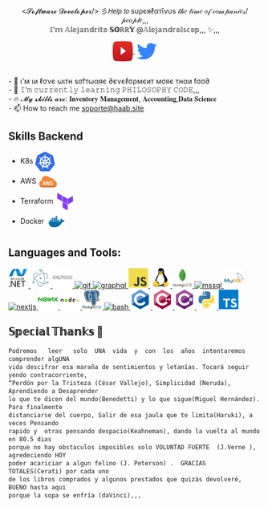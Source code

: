   <p align="center">
    <𝓢𝓸𝓯𝓽𝔀𝓪𝓻𝓮 𝓓𝓮𝓿𝓮𝓵𝓸𝓹𝓮𝓻/>          彡𝘏𝘦𝘭𝘱 𝘵𝘰 ѕυρєяℓαтῑνυѕ 𝓉𝒽𝑒 𝓉𝒾𝓂𝑒 𝑜𝒻 𝒸𝑜𝓂𝓅𝒶𝓃𝒾𝑒𝓈/𝓅𝑒𝑜𝓅𝓁𝑒,,,<br>
    𝕀'𝕞 𝔸𝕝𝕖𝕛𝕒𝕟𝕕𝕣𝕚𝕥𝕠 <strong>𝕊𝕆ℝℝ𝕐</strong> @𝔸𝕝𝕖𝕛𝕒𝕟𝕕𝕣𝕠𝕀𝕤𝕔𝕠𝕡,,, ✨,,,
    </p>
    <p align="center">
       <a href="https://www.youtube.com/channel/UCptIlZdwMQXMuEr06WzNGMg" target="blank" style='margin-right:4px'>
           <img align="center" src="https://github.com/AlejandroIscop/AlejandroIscop/blob/main/Assets/youtube.svg" alt="@AlejandroYOUTUBE" height="40" width="40" ></img>
       </a>
       <a href="https://twitter.com/AlejandroIscop" target="blank">
          <img align="center" src="https://github.com/AlejandroIscop/AlejandroIscop/blob/main/Assets/twitter.svg" alt="@AlejandroTWITTER" height="40" width="40" ></img>
       </a>
       
  <br> - 🤗 ι'м ιи ℓσνє ωιтн ѕσfтωαяє ∂єνєℓσρмєит мσяє тнαи fσσ∂
  <br> - 👀 𝙸’𝚖 𝚌𝚞𝚛𝚛𝚎𝚗𝚝𝚕𝚢 𝚕𝚎𝚊𝚛𝚗𝚒𝚗𝚐 𝙿𝙷𝙸𝙻𝙾𝚂𝙾𝙿𝙷𝚈 𝙲𝙾𝙳𝙴,,,
  <br> - 🔥 𝓜𝔂 𝓼𝓴𝓲𝓵𝓵𝓼 𝓪𝓻𝓮:  𝐈𝐧𝐯𝐞𝐧𝐭𝐨𝐫𝐲 𝐌𝐚𝐧𝐚𝐠𝐞𝐦𝐞𝐧𝐭, 𝐀𝐜𝐜𝐨𝐮𝐧𝐭𝐢𝐧𝐠,𝐃𝐚𝐭𝐚 𝐒𝐜𝐢𝐞𝐧𝐜𝐞
  <br> - 📫 How to reach me soporte@haab.site
</p>

## Skills Backend
- K8s <img align="center" src="https://github.com/AlejandroIscop/AlejandroIscop/blob/main/Assets/k8.svg" alt="K8s" height="40" width="40"></img>
- AWS <img align="center" src="https://github.com/AlejandroIscop/AlejandroIscop/blob/main/Assets/aws.svg" alt="AWS" height="40" width="40"></img> 
- Terraform <img align="center" src="https://github.com/AlejandroIscop/AlejandroIscop/blob/main/Assets/tf.svg" alt="@AlejandroYOUTUBE" height="40" width="40" ></img>
- Docker <img align="center" src="https://github.com/AlejandroIscop/AlejandroIscop/blob/main/Assets/docker.svg" alt="@AlejandroYOUTUBE" height="40" width="40" ></img>

<h2 align="left">Languages and Tools:</h2>
<p align="left"> 
  <a href="https://dotnet.microsoft.com/" target="_blank"> 
    <img src="https://raw.githubusercontent.com/devicons/devicon/master/icons/dot-net/dot-net-original-wordmark.svg" alt="dotnet" width="40" height="40"/> </a> 
  <a href="https://www.electronjs.org" target="_blank">
    <img src="https://raw.githubusercontent.com/devicons/devicon/master/icons/electron/electron-original.svg" alt="electron" width="40" height="40"/> </a> 
  <a href="https://expressjs.com" target="_blank"> 
    <img src="https://raw.githubusercontent.com/devicons/devicon/master/icons/express/express-original-wordmark.svg" alt="express" width="40" height="40"/> </a>     <a href="https://git-scm.com/" target="_blank"> <img src="https://www.vectorlogo.zone/logos/git-scm/git-scm-icon.svg" alt="git" width="40" height="40"/> </a> 
  <a href="https://graphql.org" target="_blank"> <img src="https://www.vectorlogo.zone/logos/graphql/graphql-icon.svg" alt="graphql" width="40" height="40"/> </a>   <a href="https://developer.mozilla.org/en-US/docs/Web/JavaScript" target="_blank"> 
     <img src="https://raw.githubusercontent.com/devicons/devicon/master/icons/javascript/javascript-original.svg" alt="javascript" width="40" height="40"/> </a>   <a href="https://www.linux.org/" target="_blank"> 
     <img src="https://raw.githubusercontent.com/devicons/devicon/master/icons/linux/linux-original.svg" alt="linux" width="40" height="40"/> </a> 
  <a href="https://www.mongodb.com/" target="_blank"> 
    <img src="https://raw.githubusercontent.com/devicons/devicon/master/icons/mongodb/mongodb-original-wordmark.svg" alt="mongodb" width="40" height="40"/> </a> <a href="https://www.microsoft.com/en-us/sql-server" target="_blank"> 
  <img src="https://www.svgrepo.com/show/303229/microsoft-sql-server-logo.svg" alt="mssql" width="40" height="40"/> </a> <a href="https://www.mysql.com/" target="_blank"> <img src="https://raw.githubusercontent.com/devicons/devicon/master/icons/mysql/mysql-original-wordmark.svg" alt="mysql" width="40" height="40"/> </a> <a href="https://nextjs.org/" target="_blank"> 
  <img src="https://cdn.worldvectorlogo.com/logos/nextjs-3.svg" alt="nextjs" width="40" height="40"/> </a> 
  <a href="https://www.nginx.com" target="_blank"> 
    <img src="https://raw.githubusercontent.com/devicons/devicon/master/icons/nginx/nginx-original.svg" alt="nginx" width="40" height="40"/> </a> <a href="https://nodejs.org" target="_blank"> 
  <img src="https://raw.githubusercontent.com/devicons/devicon/master/icons/nodejs/nodejs-original-wordmark.svg" alt="nodejs" width="40" height="40"/> </a> 
 
 <a href="https://www.postgresql.org" target="_blank"> 
  <img src="https://raw.githubusercontent.com/devicons/devicon/master/icons/postgresql/postgresql-original-wordmark.svg" alt="postgresql" width="40" height="40"/</a> 
    <a href="https://www.gnu.org/software/bash/" target="_blank"> 
    <img src="https://www.vectorlogo.zone/logos/gnu_bash/gnu_bash-icon.svg" alt="bash" width="40" height="40"/> </a> 
  <a href="https://www.cprogramming.com/" target="_blank"> 
    <img src="https://raw.githubusercontent.com/devicons/devicon/master/icons/c/c-original.svg" alt="c" width="40" height="40"/> </a> 
  <a href="https://www.w3schools.com/cpp/" target="_blank"> 
    <img src="https://raw.githubusercontent.com/devicons/devicon/master/icons/cplusplus/cplusplus-original.svg" alt="cplusplus" width="40" height="40"/> </a> 
  <a href="https://www.w3schools.com/cs/" target="_blank"> 
    <img src="https://raw.githubusercontent.com/devicons/devicon/master/icons/csharp/csharp-original.svg" alt="csharp" width="40" height="40"/> </a> 
<a href="https://www.python.org" target="_blank"> <img src="https://raw.githubusercontent.com/devicons/devicon/master/icons/python/python-original.svg" alt="python" width="40" height="40"/> </a> <a href="https://www.typescriptlang.org/" target="_blank"> 
  <img src="https://raw.githubusercontent.com/devicons/devicon/master/icons/typescript/typescript-original.svg" alt="typescript" width="40" height="40"/> 
  </a> 

  </p>

## 𝕊𝕡𝕖𝕔𝕚𝕒𝕝 𝕋𝕙𝕒𝕟𝕜𝕤 🙇  
    Podremos   leer   solo  UNA  vida  y  con  los  años  intentaremos comprender algUNA  
    vida descifrar esa maraña de sentimientos y letanías. Tocará seguir  yendo contracorriente, 
    “Perdón por la Tristeza (César Vallejo), Simplicidad (Neruda), Aprendiendo a Desaprender 
    lo que te dicen del mundo(Benedetti) y lo que sigue(Miguel Hernández). Para finalmente 
    distanciarse del cuerpo, Salir de esa jaula que te limita(Haruki), a veces Pensando 
    rapido y  otras pensando despacio(Keahneman), dando la vuelta al mundo en 80.5 dias 
    porque no hay obstaculos imposibles solo VOLUNTAD FUERTE  (J.Verne ), agredeciendo HOY 
    poder acariciar a algun felino (J. Peterson) .  GRACIAS  TOTALES(Cerati) por cada uno 
    de los libros comprados y algunos prestados que quizás devolveré,  BUENO hasta aqui 
    porque la sopa se enfría (daVinci),,,
                                


